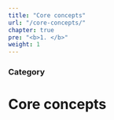 ```yaml
---
title: "Core concepts"
url: "/core-concepts/"
chapter: true
pre: "<b>1. </b>"
weight: 1
---
```


### Category

# Core concepts
